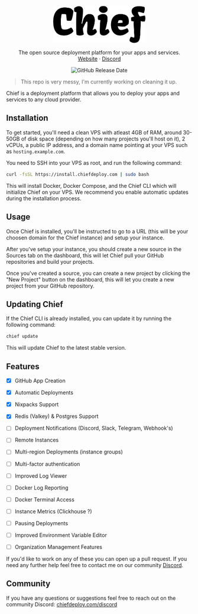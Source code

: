 <p align="center">
  <p align="center">
    <picture>
      <source media="(prefers-color-scheme: dark)" srcset="https://raw.githubusercontent.com/chiefdeploy/chief/main/assets/chief-logo-white.png">
      <source media="(prefers-color-scheme: light)" srcset="https://raw.githubusercontent.com/chiefdeploy/chief/main/assets/chief-logo-black.png">
      <img alt="Chief" src="https://raw.githubusercontent.com/chiefdeploy/chief/main/assets/chief-logo-black.png" width="250px">
    </picture>
  </p>

  <p align="center">
    The open source deployment platform for your apps and services.
    <br />
    <a href="https://chiefdeploy.com">Website</a>
    ·
    <a href="https://chiefdeploy.com/discord">Discord</a>
  </p>
</p>

<p align="center">
  <img alt="GitHub Release Date" src="https://img.shields.io/github/v/release/chiefdeploy/chief?sort=date&display_name=release">
</p>

> This repo is very messy, I'm currently working on cleaning it up.

Chief is a deployment platform that allows you to deploy your apps and services to any cloud provider.

## Installation

To get started, you'll need a clean VPS with atleast 4GB of RAM, around 30-50GB of disk space (depending on how many projects you'll host on it), 2 vCPUs, a public IP address, and a domain name pointing at your VPS such as `hosting.example.com`.

You need to SSH into your VPS as root, and run the following command:

```bash
curl -fsSL https://install.chiefdeploy.com | sudo bash
```

This will install Docker, Docker Compose, and the Chief CLI which will initialize Chief on your VPS. We recommend you enable automatic updates during the installation process.

## Usage

Once Chief is installed, you'll be instructed to go to a URL (this will be your choosen domain for the Chief instance) and setup your instance.

After you've setup your instance, you should create a new source in the Sources tab on the dashboard, this will let Chief pull your GitHub repositories and build your projects.

Once you've created a source, you can create a new project by clicking the "New Project" button on the dashboard, this will let you create a new project from your GitHub repository.

## Updating Chief

If the Chief CLI is already installed, you can update it by running the following command:

```bash
chief update
```

This will update Chief to the latest stable version.

## Features

- [x] GitHub App Creation
- [x] Automatic Deployments
- [x] Nixpacks Support
- [x] Redis (Valkey) & Postgres Support
- [ ] Deployment Notifications (Discord, Slack, Telegram, Webhook's)
- [ ] Remote Instances
- [ ] Multi-region Deployments (instance groups)
- [ ] Multi-factor authentication
- [ ] Improved Log Viewer
- [ ] Docker Log Reporting
- [ ] Docker Terminal Access
- [ ] Instance Metrics (Clickhouse ?)
- [ ] Pausing Deployments
- [ ] Improved Environment Variable Editor 
- [ ] Organization Management Features


If you'd like to work on any of these you can open up a pull request. If you need any further help feel free to contact me on our community [Discord](https://chiefdeploy.com/discord).

## Community

If you have any questions or suggestions feel free to reach out on the community Discord: [chiefdeploy.com/discord](https://chiefdeploy.com/discord)